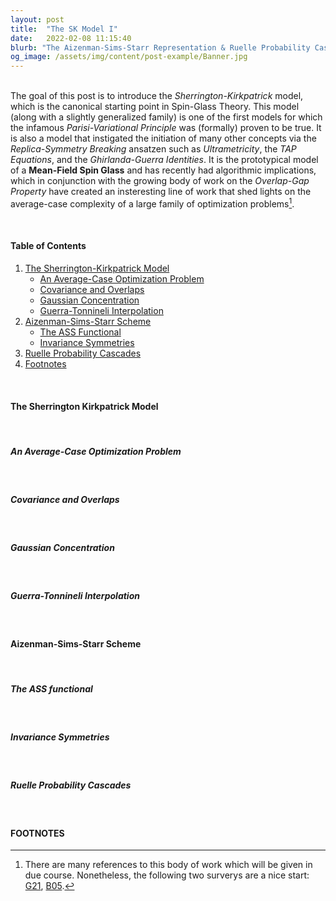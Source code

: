 ```yaml
---
layout: post
title:  "The SK Model I"
date:   2022-02-08 11:15:40
blurb: "The Aizenman-Sims-Starr Representation & Ruelle Probability Cascades"
og_image: /assets/img/content/post-example/Banner.jpg
---
```


[//]: # (<img src="{{ "/assets/img/content/post-example/Banner.jpg" | absolute_url }}" alt="bay" class="post-pic"/>)
<br />
The goal of this post is to introduce the _Sherrington-Kirkpatrick_ model, which is the canonical starting point in Spin-Glass Theory. This model (along with a slightly generalized family) is one of the first models for which the infamous _Parisi-Variational Principle_ was (formally) proven to be true. It is also a model that instigated the initiation of many other concepts via the _Replica-Symmetry Breaking_ ansatzen such as _Ultrametricity_, the _TAP Equations_, and the _Ghirlanda-Guerra Identities_. It is the prototypical model of a **Mean-Field Spin Glass** and has recently had algorithmic implications, which in conjunction with the growing body of work on the _Overlap-Gap Property_ have created an insteresting line of work that shed lights on the average-case complexity of a large family of optimization problems[^1].

<br />


#### Table of Contents
1. [The Sherrington-Kirkpatrick Model](#the-sherrington-kirkpatrick-model)
   * [An Average-Case Optimization Problem](#an-average-case-optimization-problem)
   * [Covariance and Overlaps](#covariance-and-overlaps)
   * [Gaussian Concentration](#gaussian-concentration)
   * [Guerra-Tonnineli Interpolation](#guerra-tonnineli-interpolation)
2. [Aizenman-Sims-Starr Scheme](#aizenman-sims-starr-scheme)
    * [The ASS Functional](#the-ass-functional)
    * [Invariance Symmetries](#invariance-symmetries)
3. [Ruelle Probability Cascades](#ruelle-probability-cascades)
4. [Footnotes](#footnotes)

<br />

#### The Sherrington Kirkpatrick Model
<br />

##### An Average-Case Optimization Problem
<br />

##### Covariance and Overlaps
<br />

##### Gaussian Concentration
<br />

##### Guerra-Tonnineli Interpolation
<br />

#### Aizenman-Sims-Starr Scheme
<br />

##### The ASS functional
<br />

##### Invariance Symmetries
<br />

##### Ruelle Probability Cascades
<br />

#### FOOTNOTES

[^1]: There are many references to this body of work which will be given in due course. Nonetheless, the following two surverys are a nice start: [G21](https://arxiv.org/pdf/2109.14409.pdf), [B05](http://www.numdam.org/item/SB_2004-2005__47__349_0.pdf).
